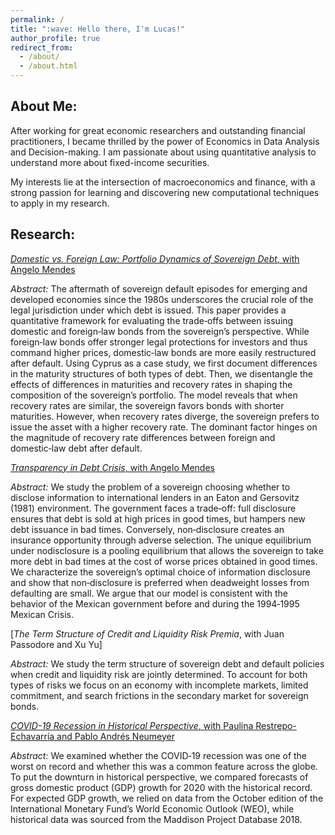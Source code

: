 ```yaml
---
permalink: /
title: ":wave: Hello there, I'm Lucas!"
author_profile: true
redirect_from: 
  - /about/
  - /about.html
---
```


## About Me:
After working for great economic researchers and outstanding financial practitioners, I became thrilled by the power of Economics in Data Analysis and Decision-making. I am passionate about using quantitative analysis to understand more about fixed-income securities.

My interests lie at the intersection of macroeconomics and finance, with a strong passion for learning and discovering new computational techniques to apply in my research.


## Research:

[*Domestic vs. Foreign Law:
Portfolio Dynamics of Sovereign Debt*, with Angelo Mendes](assets/papers/domestic_vs_foreign.pdf)

_Abstract:_ The aftermath of sovereign default episodes for emerging and developed economies since the 1980s underscores the crucial role of
the legal jurisdiction under which debt is issued. This paper provides a quantitative framework for evaluating the trade‑offs between issuing
domestic and foreign‑law bonds from the sovereign’s perspective. While foreign‑law bonds offer stronger legal protections for investors and
thus command higher prices, domestic‑law bonds are more easily restructured after default. Using Cyprus as a case study, we first document
differences in the maturity structures of both types of debt. Then, we disentangle the effects of differences in maturities and recovery rates in
shaping the composition of the sovereign’s portfolio. The model reveals that when recovery rates are similar, the sovereign favors bonds with
shorter maturities. However, when recovery rates diverge, the sovereign prefers to issue the asset with a higher recovery rate. The dominant
factor hinges on the magnitude of recovery rate differences between foreign and domestic‑law debt after default.

[*Transparency in Debt Crisis*, with Angelo Mendes](assets/papers/transparency_in_debt_crisis.pdf)

_Abstract:_ We study the problem of a sovereign choosing whether to disclose information to international lenders in an Eaton and Gersovitz
(1981) environment. The government faces a trade‑off: full disclosure ensures that debt is sold at high prices in good times, but hampers new
debt issuance in bad times. Conversely, non‑disclosure creates an insurance opportunity through adverse selection. The unique equilibrium
under nodisclosure is a pooling equilibrium that allows the sovereign to take more debt in bad times at the cost of worse prices obtained in good
times. We characterize the sovereign’s optimal choice of information disclosure and show that non‑disclosure is preferred when deadweight
losses from defaulting are small. We argue that our model is consistent with the behavior of the Mexican government before and during the
1994‑1995 Mexican Crisis.

[*The Term Structure of Credit and Liquidity Risk Premia*, with Juan Passodore and Xu Yu]

_Abstract:_ We study the term structure of sovereign debt and default policies when credit and liquidity risk are jointly determined. To account
for both types of risks we focus on an economy with incomplete markets, limited commitment, and search frictions in the secondary market for
sovereign bonds.

[*COVID-19 Recession in Historical Perspective*, with Paulina Restrepo-Echavarría and Pablo Andrés Neumeyer](https://www.stlouisfed.org/on-the-economy/2020/november/covid19-recession-historical-perspective)

_Abstract:_ We examined whether the COVID‑19 recession was one of the worst on record and whether this was a common feature across the
globe. To put the downturn in historical perspective, we compared forecasts of gross domestic product (GDP) growth for 2020 with the historical
record. For expected GDP growth, we relied on data from the October edition of the International Monetary Fund’s World Economic Outlook
(WEO), while historical data was sourced from the Maddison Project Database 2018.
